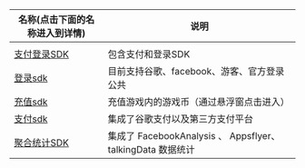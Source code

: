 | 名称(点击下面的名称进入到详情)   | 说明                                                        |
| -------------------------------- | ----------------------------------------------------------- |
|                                  |                                                             |
| [支付登录SDK](\haiyou_SDK)       | 包含支付和登录SDK                                           |
| [登录sdk](/haiyou_login)         | 目前支持谷歌、facebook、游客、官方登录公共                  |
| [充值sdk](/haiyou_topup)         | 充值游戏内的游戏币（通过悬浮窗点击进入）                    |
| [支付sdk](/haiyou_pay)           | 集成了谷歌支付以及第三方支付平台                            |
| [聚合统计SDK ](\haiyou_analysis) | 集成了 FacebookAnalysis 、 Appsflyer、 talkingData 数据统计 |


